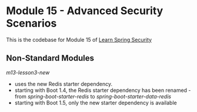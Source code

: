 # Module 15 - Advanced Security Scenarios
This is the codebase for Module 15 of [Learn Spring Security](http://bit.ly/github-lss)


## Non-Standard Modules

_m13-lesson3-new_ 
- uses the new Redis starter dependency. 
- starting with Boot 1.4, the Redis starter dependency has been renamed - from _spring-boot-starter-redis_ to _spring-boot-starter-data-redis_
- starting with  Boot 1.5, only the new starter dependency is available
